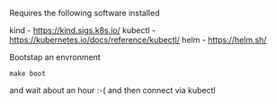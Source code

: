 Requires the following software installed

kind - https://kind.sigs.k8s.io/
kubectl - https://kubernetes.io/docs/reference/kubectl/
helm - https://helm.sh/

Bootstap an envronment

```
make boot
```

and wait about an hour :-( and then connect via kubectl

